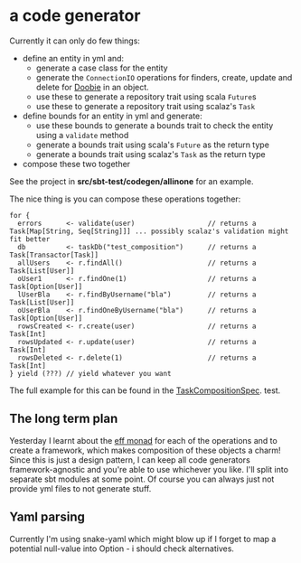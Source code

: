 # a code generator

Currently it can only do few things:

- define an entity in yml and:
  - generate a case class for the entity
  - generate the `ConnectionIO` operations for finders, create, update and delete for [Doobie](https://github.com/tpolecat/doobie) in an object.
  - use these to generate a repository trait using scala `Future`s
  - use these to generate a repository trait using scalaz's `Task`
- define bounds for an entity in yml and generate:
  - use these bounds to generate a bounds trait to check the entity using a `validate` method
  - generate a bounds trait using scala's `Future` as the return type
  - generate a bounds trait using scalaz's `Task` as the return type
- compose these two together

See the project in **src/sbt-test/codegen/allinone** for an example.

The nice thing is you can compose these operations together:

```
for {
  errors      <- validate(user)                  // returns a Task[Map[String, Seq[String]]] ... possibly scalaz's validation might fit better
  db          <- taskDb("test_composition")      // returns a Task[Transactor[Task]]
  allUsers    <- r.findAll()                     // returns a Task[List[User]]
  oUser1      <- r.findOne(1)                    // returns a Task[Option[User]]
  lUserBla    <- r.findByUsername("bla")         // returns a Task[List[User]]
  oUserBla    <- r.findOneByUsername("bla")      // returns a Task[Option[User]]
  rowsCreated <- r.create(user)                  // returns a Task[Int]
  rowsUpdated <- r.update(user)                  // returns a Task[Int]
  rowsDeleted <- r.delete(1)                     // returns a Task[Int]
} yield (???) // yield whatever you want

```

The full example for this can be found in the
[TaskCompositionSpec](tree/master/src/sbt-test/codegen/allinone/src/test/scala/com/example/TaskCompositionSpec.scala).
test.

## The long term plan

Yesterday I learnt about the [eff monad](https://github.com/atnos-org/eff-scalaz)
for each of the operations and to create a framework, which makes composition of
these objects a charm! Since this is just a design pattern, I can keep all code
generators framework-agnostic and you're able to use whichever you like. I'll
split into separate sbt modules at some point. Of course you can always just not
provide yml files to not generate stuff.

## Yaml parsing

Currently I'm using snake-yaml which might blow up if I forget to map a potential
null-value into Option - i should check alternatives.

